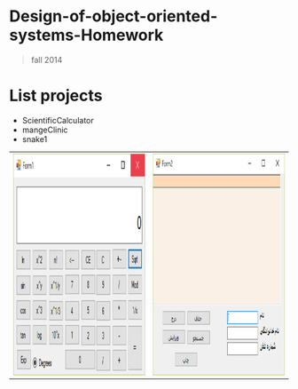 # Design-of-object-oriented-systems-Homework
>fall 2014
# List projects
* ScientificCalculator
* mangeClinic 
* snake1
<table style="width:100%">
  <tr>
    <td><img src="https://github.com/JaberBabaki/Design-of-object-oriented-systems-Homework/blob/master/ScientificCalculator/ScientificCalculator/1.jpg" width="400" height="400" /></td>
    <td><img src="https://github.com/JaberBabaki/Design-of-object-oriented-systems-Homework/blob/master/mangeClinic/mangeClinic/1.jpg" width="400" height="400" /></td>
  </tr>
</table>

